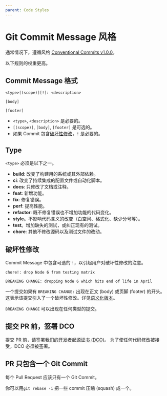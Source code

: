```yaml
---
parent: Code Styles
---
```

# Git Commit Message 风格

通常情况下，遵循风格 [Conventional Commits v1.0.0](https://www.conventionalcommits.org/en/v1.0.0/)。

以下规则的权重更高。

## Commit Message 格式

```
<type>[(scope)][!]: <description>

[body]

[footer]
```

- `<type>`, `<description>` 是必要的。
- `[(scope)]`, `[body]`, `[footer]` 是可选的。
- 如果 Commit 包含[破坏性修改](#破坏性修改)，`!` 是必要的。

## Type

`<type>` 必须是以下之一。

- **build**: 改变了构建用的系统或其外部依赖。
- **ci**: 改变了持续集成的配置文件或自动化脚本。
- **docs**: 只修改了文档或注释。
- **feat**: 新增功能。
- **fix**: 修复错误。
- **perf**: 提高性能。
- **refactor**: 既不修复错误也不增加功能的代码变化。
- **style**。不影响代码含义的改变（白空间、格式化、缺少分号等）。
- **test**。增加缺失的测试，或纠正现有的测试。
- **chore**: 其他不修改源码以及测试文件的改动。

## 破坏性修改

Commit Message 中包含可选的 `!`，以引起用户对破坏性修改的注意。

```
chore!: drop Node 6 from testing matrix

BREAKING CHANGE: dropping Node 6 which hits end of life in April
```

一个提交如果有 `BREAKING CHANGE:` 出现在正文 (body) 或页脚 (footer) 的开头。这表示该提交引入了一个破坏性修改。详见[语义化版本](https://semver.org/lang/zh-CN/)。

`BREAKING CHANGE` 可以出现在任何类型的提交。

## 提交 PR 前，签署 DCO

提交 PR 前，请签署[我们的开发者起源证书 (DCO)](./dco.zh.md)。
为了使任何代码修改被接受，DCO 必须被签署。

## PR 只包含一个 Git Commit

每个 Pull Request 应该只有一个 Git Commit。

你可以用`git rebase -i` 把一些 commit 压缩 (squash) 成一个。
